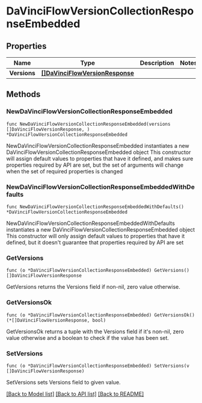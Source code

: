 # DaVinciFlowVersionCollectionResponseEmbedded

## Properties

Name | Type | Description | Notes
------------ | ------------- | ------------- | -------------
**Versions** | [**[]DaVinciFlowVersionResponse**](DaVinciFlowVersionResponse.md) |  | 

## Methods

### NewDaVinciFlowVersionCollectionResponseEmbedded

`func NewDaVinciFlowVersionCollectionResponseEmbedded(versions []DaVinciFlowVersionResponse, ) *DaVinciFlowVersionCollectionResponseEmbedded`

NewDaVinciFlowVersionCollectionResponseEmbedded instantiates a new DaVinciFlowVersionCollectionResponseEmbedded object
This constructor will assign default values to properties that have it defined,
and makes sure properties required by API are set, but the set of arguments
will change when the set of required properties is changed

### NewDaVinciFlowVersionCollectionResponseEmbeddedWithDefaults

`func NewDaVinciFlowVersionCollectionResponseEmbeddedWithDefaults() *DaVinciFlowVersionCollectionResponseEmbedded`

NewDaVinciFlowVersionCollectionResponseEmbeddedWithDefaults instantiates a new DaVinciFlowVersionCollectionResponseEmbedded object
This constructor will only assign default values to properties that have it defined,
but it doesn't guarantee that properties required by API are set

### GetVersions

`func (o *DaVinciFlowVersionCollectionResponseEmbedded) GetVersions() []DaVinciFlowVersionResponse`

GetVersions returns the Versions field if non-nil, zero value otherwise.

### GetVersionsOk

`func (o *DaVinciFlowVersionCollectionResponseEmbedded) GetVersionsOk() (*[]DaVinciFlowVersionResponse, bool)`

GetVersionsOk returns a tuple with the Versions field if it's non-nil, zero value otherwise
and a boolean to check if the value has been set.

### SetVersions

`func (o *DaVinciFlowVersionCollectionResponseEmbedded) SetVersions(v []DaVinciFlowVersionResponse)`

SetVersions sets Versions field to given value.



[[Back to Model list]](../README.md#documentation-for-models) [[Back to API list]](../README.md#documentation-for-api-endpoints) [[Back to README]](../README.md)


